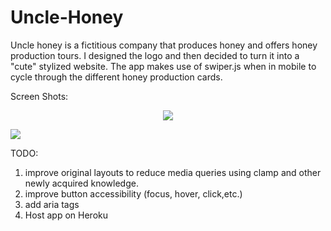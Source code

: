 # Uncle-Honey
Uncle honey is a fictitious company that produces honey and offers honey production tours. I designed the logo and then decided to turn it into a "cute" stylized website.
The app makes use of swiper.js when in mobile to cycle through the different honey production cards. 

Screen Shots:
<p align="center">
  <img src="https://user-images.githubusercontent.com/30492583/91684463-ea12bc80-eb57-11ea-886b-ac13db515482.png">  
</p>
  
<p>
  <img src="https://user-images.githubusercontent.com/30492583/91684481-f9920580-eb57-11ea-969f-bcabd2d3f18a.png">
</p>

TODO:
  1. improve original layouts to reduce media queries using clamp and other newly acquired knowledge.
  2. improve button accessibility (focus, hover, click,etc.)
  3. add aria tags
  4. Host app on Heroku
